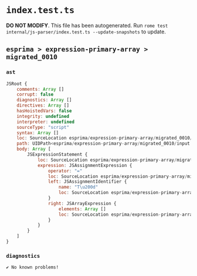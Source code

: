 # `index.test.ts`

**DO NOT MODIFY**. This file has been autogenerated. Run `rome test internal/js-parser/index.test.ts --update-snapshots` to update.

## `esprima > expression-primary-array > migrated_0010`

### `ast`

```javascript
JSRoot {
	comments: Array []
	corrupt: false
	diagnostics: Array []
	directives: Array []
	hasHoistedVars: false
	integrity: undefined
	interpreter: undefined
	sourceType: "script"
	syntax: Array []
	loc: SourceLocation esprima/expression-primary-array/migrated_0010/input.js 1:0-2:0
	path: UIDPath<esprima/expression-primary-array/migrated_0010/input.js>
	body: Array [
		JSExpressionStatement {
			loc: SourceLocation esprima/expression-primary-array/migrated_0010/input.js 1:0-1:12
			expression: JSAssignmentExpression {
				operator: "="
				loc: SourceLocation esprima/expression-primary-array/migrated_0010/input.js 1:0-1:12
				left: JSAssignmentIdentifier {
					name: "T\u200d"
					loc: SourceLocation esprima/expression-primary-array/migrated_0010/input.js 1:0-1:7 (T\u200d)
				}
				right: JSArrayExpression {
					elements: Array []
					loc: SourceLocation esprima/expression-primary-array/migrated_0010/input.js 1:10-1:12
				}
			}
		}
	]
}
```

### `diagnostics`

```
✔ No known problems!

```
